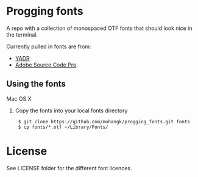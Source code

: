 # Progging fonts

A repo with a collection of monospaced OTF fonts that should look nice in the terminal. 

Currently pulled in fonts are from:

 * [YADR](http://https://github.com/skwp/dotfiles/tree/master/fonts)
 * [Adobe Source Code Pro](http://https://github.com/adobe/Source-Code-Pro/downloads).

Using the fonts
---------------
Mac OS X

1. Copy the fonts into your local fonts directory

        $ git clone https://github.com/mohangk/progging_fonts.git fonts
        $ cp fonts/*.otf ~/Library/Fonts/
License
=======

See LICENSE folder for the different font licences.
